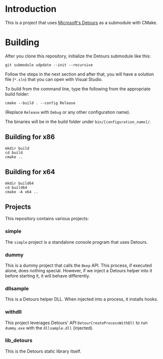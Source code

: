 # Introduction

This is a project that uses [Microsoft's Detours](https://github.com/microsoft/detours) as a submodule with CMake.

# Building

After you clone this repository, initialize the Detours submodule like this:

```
git submodule udpdate --init --recursive
```

Follow the steps in the next section and after that, you will have a solution file (`*.sln`) that you can open with Visual Studio.

To build from the command line, type the following from the appropriate build folder:
```
cmake --build . --config Release
```

(Replace `Release` with `Debug` or any other configuration name).

The binaries will be in the build folder under `bin/[configuration_name]/`.

## Building for x86

```
mkdir build
cd build
cmake ..
```

## Building for x64

```
mkdir build64
cd build64
cmake -A x64 ..
```

## Projects

This repository contains various projects:

### simple

The `simple` project is a standalone console program that uses Detours.

### dummy

This is a dummy project that calls the `Beep` API. This process, if executed alone, does nothing special. However, if we inject a Detours helper into it before starting it, it will behave differently.

### dllsample

This is a Detours helper DLL. When injected into a process, it installs hooks.

### withdll

This project leverages Detours' API `DetourCreateProcessWithDll` to run `dummy.exe` with the `dllsample.dll` (injected).

### lib_detours

This is the Detours static library itself.